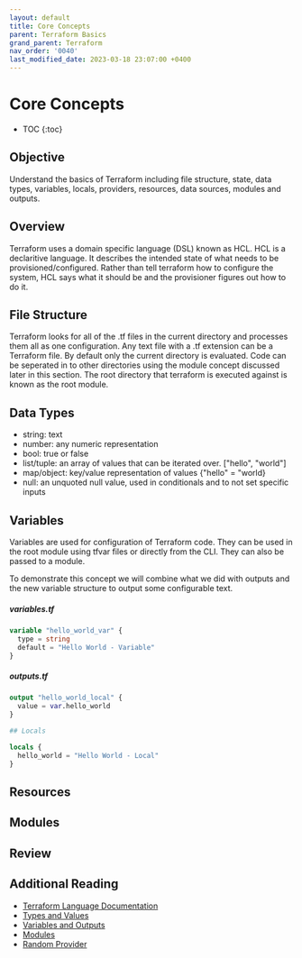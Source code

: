 ```yaml
---
layout: default
title: Core Concepts
parent: Terraform Basics
grand_parent: Terraform
nav_order: '0040'
last_modified_date: 2023-03-18 23:07:00 +0400
---
```


# Core Concepts

* TOC
{:toc}

## Objective

Understand the basics of Terraform including file structure, state, data types,
variables, locals, providers, resources, data sources, modules and outputs.

## Overview

Terraform uses a domain specific language (DSL) known as HCL. HCL is a
declaritive language. It describes the intended state of what needs to be
provisioned/configured. Rather than tell terraform how to configure the system,
HCL says what it should be and the provisioner figures out how to do it.

## File Structure

Terraform looks for all of the .tf files in the current directory and processes
them all as one configuration. Any text file with a .tf extension can be a
Terraform file. By default only the current directory is evaluated. Code can be
seperated in to other directories using the module concept discussed later in
this section. The root directory that terraform is executed against is known as
the root module.

## Data Types

* string: text
* number: any numeric representation
* bool: true or false
* list/tuple: an array of values that can be iterated over. ["hello", "world"]
* map/object: key/value representation of values {"hello" = "world}
* null: an unquoted null value, used in conditionals and to not set specific inputs

## Variables

Variables are used for configuration of Terraform code. They can be used in the
root module using tfvar files or directly from the CLI. They can also be passed
to a module.

To demonstrate this concept we will combine what we did with outputs and the new
variable structure to output some configurable text.

##### variables.tf

```terraform
variable "hello_world_var" {
  type = string
  default = "Hello World - Variable"
}
```

##### outputs.tf

```terraform
output "hello_world_local" {
  value = var.hello_world
}

## Locals

locals {
  hello_world = "Hello World - Local"
}
```

## Resources

## Modules

## Review

## Additional Reading

* [Terraform Language Documentation](https://developer.hashicorp.com/terraform/language)
* [Types and Values](https://developer.hashicorp.com/terraform/language/expressions/types)
* [Variables and Outputs](https://developer.hashicorp.com/terraform/language/values)
* [Modules](https://developer.hashicorp.com/terraform/language/modules)
* [Random Provider](https://registry.terraform.io/providers/hashicorp/random/latest/docs)
